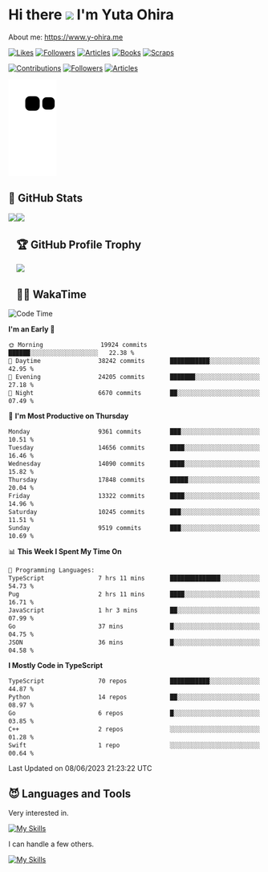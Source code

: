 # Hi there <img width="35" src="https://user-images.githubusercontent.com/50891407/148686885-0fefeb76-4cf6-473a-9e3e-889ce5513450.gif" /> I'm Yuta Ohira

About me: https://www.y-ohira.me

[![Likes](https://badgen.org/img/zenn/alesion/likes?style=for-the-badge)](https://zenn.dev/alesion)
[![Followers](https://badgen.org/img/zenn/alesion/followers?style=for-the-badge)](https://zenn.dev/alesion)
[![Articles](https://badgen.org/img/zenn/alesion/articles?style=for-the-badge)](https://zenn.dev/alesion)
[![Books](https://badgen.org/img/zenn/alesion/books?style=for-the-badge)](https://zenn.dev/alesion?tab=books)
[![Scraps](https://badgen.org/img/zenn/alesion/scraps?style=for-the-badge)](https://zenn.dev/alesion?tab=scraps)

[![Contributions](https://badgen.org/img/qiita/alesion30/contributions?style=for-the-badge)](https://qiita.com/alesion30)
[![Followers](https://badgen.org/img/qiita/alesion30/followers?style=for-the-badge)](https://qiita.com/alesion30)
[![Articles](https://badgen.org/img/qiita/alesion30/articles?style=for-the-badge)](https://qiita.com/alesion30)

<!-- <p align="left"> -->
  <!-- GitHub -->
<!--   <a href="https://github.com/alesion30/alesion30/">
    <img src="https://komarev.com/ghpvc/?username=alesion30" alt="alesion30" />
  </a>
  <a href="https://github.com/alesion30">
    <img height="20" src="https://img.shields.io/github/followers/alesion30?label=follow&logo=github&style=flat" />
  </a> -->
  <!-- Zenn -->
<!--   <a href="https://zenn.dev/alesion">
    <img src="https://zenn.badge.nikaera.com/s/alesion/likes?style=flat" alt="alesion likes" />
  </a>
  <a href="https://zenn.dev/alesion/articles">
    <img src="https://zenn.badge.nikaera.com/s/alesion/articles?style=flat" alt="alesion articles" />
  </a>
  <a href="https://zenn.dev/alesion/followers">
    <img src="https://zenn.badge.nikaera.com/s/alesion/followers?style=flat" alt="alesion followers" />
  </a>
  <a href="https://zenn.dev/alesion/books">
    <img src="https://zenn.badge.nikaera.com/s/alesion/books?style=flat" alt="alesion books" />
  </a>
  <a href="https://zenn.dev/alesion/scraps">
    <img src="https://zenn.badge.nikaera.com/s/alesion/scraps?style=flat" alt="alesion scraps" />
  </a> -->
  <!-- qiita -->
<!--   <a href="http://qiita.com/Alesion30">
    <img height="20" src="https://qiita-badge.apiapi.app/s/Alesion30/posts.svg" />
  </a>
    <img height="20" src="https://qiita-badge.apiapi.app/s/Alesion30/contributions.svg" />
  </a> -->
<!-- </p> -->


<!-- ## 🐍 Contribution -->

<img src="https://github.com/Alesion30/Alesion30/blob/output/github-contribution-grid-snake.svg" alt="GitHub Snake dark" />


## 💎 GitHub Stats

<div>
  <img height="170" align="left" src="https://github-readme-stats.vercel.app/api?username=Alesion30&count_private=true&show_icons=true&title_color=81A1C1&text_color=ECEFF4&bg_color=2E3440&icon_color=D8DEE9&border_radius=10" />
  <img height="170" src="https://github-readme-stats.vercel.app/api/top-langs/?username=Alesion30&langs_count=8&layout=compact&title_color=81A1C1&text_color=ECEFF4&bg_color=2E3440&icon_color=D8DEE9&border_radius=10" />
</div>


## 🏆 GitHub Profile Trophy

<img width="800" src="https://github-profile-trophy.vercel.app/?username=Alesion30&theme=nord&no-frame=true"/>


## 🧑‍💻 WakaTime

<!--START_SECTION:waka-->
![Code Time](http://img.shields.io/badge/Code%20Time-2%2C083%20hrs%2026%20mins-blue)

**I'm an Early 🐤** 

```text
🌞 Morning                19924 commits       ██████░░░░░░░░░░░░░░░░░░░   22.38 % 
🌆 Daytime                38242 commits       ███████████░░░░░░░░░░░░░░   42.95 % 
🌃 Evening                24205 commits       ███████░░░░░░░░░░░░░░░░░░   27.18 % 
🌙 Night                  6670 commits        ██░░░░░░░░░░░░░░░░░░░░░░░   07.49 % 
```
📅 **I'm Most Productive on Thursday** 

```text
Monday                   9361 commits        ███░░░░░░░░░░░░░░░░░░░░░░   10.51 % 
Tuesday                  14656 commits       ████░░░░░░░░░░░░░░░░░░░░░   16.46 % 
Wednesday                14090 commits       ████░░░░░░░░░░░░░░░░░░░░░   15.82 % 
Thursday                 17848 commits       █████░░░░░░░░░░░░░░░░░░░░   20.04 % 
Friday                   13322 commits       ████░░░░░░░░░░░░░░░░░░░░░   14.96 % 
Saturday                 10245 commits       ███░░░░░░░░░░░░░░░░░░░░░░   11.51 % 
Sunday                   9519 commits        ███░░░░░░░░░░░░░░░░░░░░░░   10.69 % 
```


📊 **This Week I Spent My Time On** 

```text
💬 Programming Languages: 
TypeScript               7 hrs 11 mins       ██████████████░░░░░░░░░░░   54.73 % 
Pug                      2 hrs 11 mins       ████░░░░░░░░░░░░░░░░░░░░░   16.71 % 
JavaScript               1 hr 3 mins         ██░░░░░░░░░░░░░░░░░░░░░░░   07.99 % 
Go                       37 mins             █░░░░░░░░░░░░░░░░░░░░░░░░   04.75 % 
JSON                     36 mins             █░░░░░░░░░░░░░░░░░░░░░░░░   04.58 % 
```

**I Mostly Code in TypeScript** 

```text
TypeScript               70 repos            ███████████░░░░░░░░░░░░░░   44.87 % 
Python                   14 repos            ██░░░░░░░░░░░░░░░░░░░░░░░   08.97 % 
Go                       6 repos             █░░░░░░░░░░░░░░░░░░░░░░░░   03.85 % 
C++                      2 repos             ░░░░░░░░░░░░░░░░░░░░░░░░░   01.28 % 
Swift                    1 repo              ░░░░░░░░░░░░░░░░░░░░░░░░░   00.64 % 
```




 Last Updated on 08/06/2023 21:23:22 UTC
<!--END_SECTION:waka-->


## 😈 Languages and Tools

Very interested in.

[![My Skills](https://skillicons.dev/icons?i=react,nextjs,typescript,flutter,firebase)](https://skillicons.dev)

I can handle a few others.

[![My Skills](https://skillicons.dev/icons?i=javascript,vue,nuxt,redux,electron,express,nodejs,deno,dart,python,flask,php,laravel,wordpress,go,rust,html,css,sass,tailwind,bootstrap,webpack,supabase,aws,dynamodb,mysql,figma,xd,vscode,latex)](https://skillicons.dev)
